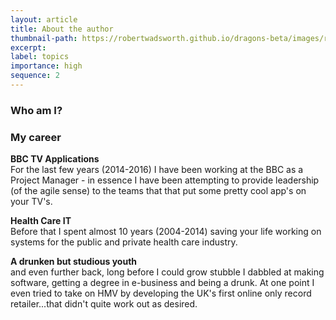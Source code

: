 ```yaml
---
layout: article
title: About the author
thumbnail-path: https://robertwadsworth.github.io/dragons-beta/images/runnerNine.jpg
excerpt: 
label: topics
importance: high
sequence: 2
---
```


### Who am I?



### My career

**BBC TV Applications**  
For the last few years (2014-2016) I have been working at the BBC as a Project Manager - in essence I have been attempting to provide leadership (of the agile sense) to the teams that that put some pretty cool app's on your TV's.  

**Health Care IT**  
Before that I spent almost 10 years (2004-2014) saving your life working on systems for the public and private health care industry.  

**A drunken but studious youth**  
and even further back, long before I could grow stubble I dabbled at making software, getting a degree in e-business and being a drunk. At one point I even tried to take on HMV by developing the UK's first online only record retailer...that didn't quite work out as desired.
